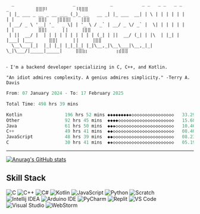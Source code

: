 ```
  _                      _             _           _ _   _ _   _ _     _          ⣿⣿⡿⠇          ⠸⢿⣿⣿
 | |_ ___ _ __ _ __ ___ (_)_ __   __ _| |_ ___  __| | \ | | | | | |   | |         ⣿⣿⡇   ⢸⣿⣿⣿⡇   ⢸⣿⣿
 | __/ _ \ '__| '_ ` _ \| | '_ \ / _` | __/ _ \/ _` |  \| | | | | |   | |         ⣿⣿⡇     ⢸⢸ ​​​​​​​    ⢸⣿⣿
 | ||  __/ |  | | | | | | | | | | (_| | ||  __/ (_| | |\  | |_| | |___| |___      ⣿⣿⡇     ⢸⢸     ⢸⣿⣿
  \__\___|_|  |_| |_| |_|_|_| |_|\__,_|\__\___|\__,_|_| \_|\___/|_____|_____|     ⣿⣿⣷⡆          ⢰⣾⣿⣿
                                                                             
```

```
⁃ I'm a backend developer specializing in C, C++, and Kotlin.

"An idiot admires complexity. A genius admires simplicity." -Terry A. Davis
```

<!--START_SECTION:waka-->

```c++
From: 07 January 2024 - To: 17 February 2025

Total Time: 498 hrs 39 mins

Kotlin                196 hrs 52 mins ◆◆◆◆◆◆◆◆◈◇◇◇◇◇◇◇◇◇◇◇◇◇◇◇◇   33.29 %
Other                 92 hrs 45 mins  ◆◆◆◆◇◇◇◇◇◇◇◇◇◇◇◇◇◇◇◇◇◇◇◇◇   15.68 %
Java                  61 hrs 50 mins  ◆◆◈◇◇◇◇◇◇◇◇◇◇◇◇◇◇◇◇◇◇◇◇◇◇   10.46 %
C++                   49 hrs 41 mins  ◆◆◇◇◇◇◇◇◇◇◇◇◇◇◇◇◇◇◇◇◇◇◇◇◇   08.40 %
JavaScript            48 hrs 39 mins  ◆◆◇◇◇◇◇◇◇◇◇◇◇◇◇◇◇◇◇◇◇◇◇◇◇   08.23 %
C                     30 hrs 41 mins  ◆◈◇◇◇◇◇◇◇◇◇◇◇◇◇◇◇◇◇◇◇◇◇◇◇   05.19 %
```

<!--END_SECTION:waka-->
<hr>

[![Anurag's GitHub stats](https://github-readme-stats.vercel.app/api?username=terminatedNULL&theme=transparent)](https://github.com/anuraghazra/github-readme-stats)

## Skill Stack
![C](https://img.shields.io/badge/C-00599C?style=flat&logo=c&logoColor=white)
![C++](https://img.shields.io/badge/C%2B%2B-00599C?style=flat&logo=c%2B%2B&logoColor=white)
![C#](https://img.shields.io/badge/C%23-239120?style=flat&logo=csharp&logoColor=white)
![Kotlin](https://img.shields.io/badge/Kotlin-B125EA?style=flat&logo=kotlin&logoColor=white)
![JavaScript](https://img.shields.io/badge/JavaScript-323330?style=flat&logo=javascript&logoColor=F7DF1E)
![Python](https://img.shields.io/badge/Python-FFD43B?style=flat&logo=python&logoColor=blue)
![Scratch](https://img.shields.io/badge/Scratch-4D97FF?style=flat&logo=Scratch&logoColor=white)
<br>
![Intellij IDEA](https://img.shields.io/badge/IntelliJ_IDEA-000000.svg?style=flat&logo=intellij-idea&logoColor=white)
![Arduino IDE](https://img.shields.io/badge/Arduino_IDE-00979D?style=flat&logo=arduino&logoColor=white)
![PyCharm](https://img.shields.io/badge/IntelliJ_IDEA-000000.svg?style=flat&logo=intellij-idea&logoColor=white)
![Replit](https://img.shields.io/badge/replit-667881?style=flat&logo=replit&logoColor=white)
![VS Code](https://img.shields.io/badge/VSCode-0078D4?style=flat&logo=visual%20studio%20code&logoColor=white)
![Visual Studio](https://img.shields.io/badge/Visual_Studio-5C2D91?style=flat&logo=visual%20studio&logoColor=white)
![WebStorm](https://img.shields.io/badge/WebStorm-000000?style=flat&logo=WebStorm&logoColor=white)
